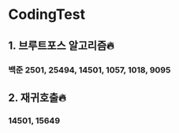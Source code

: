 # CodingTest
## 1. 브루트포스 알고리즘🔥
### 백준 2501, 25494, 14501, 1057, 1018, 9095
## 2. 재귀호출🔥
### 14501, 15649
